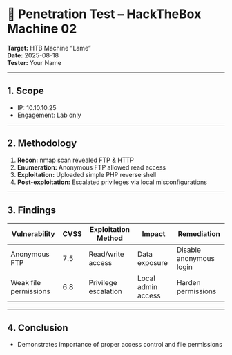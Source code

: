 # 🎯 Penetration Test – HackTheBox Machine 02

**Target:** HTB Machine “Lame”  
**Date:** 2025-08-18  
**Tester:** Your Name  

---

## 1. Scope
- IP: 10.10.10.25  
- Engagement: Lab only  

---

## 2. Methodology
1. **Recon:** nmap scan revealed FTP & HTTP  
2. **Enumeration:** Anonymous FTP allowed read access  
3. **Exploitation:** Uploaded simple PHP reverse shell  
4. **Post-exploitation:** Escalated privileges via local misconfigurations  

---

## 3. Findings
| Vulnerability | CVSS | Exploitation Method | Impact | Remediation |
|---------------|------|------------------|--------|------------|
| Anonymous FTP | 7.5 | Read/write access | Data exposure | Disable anonymous login |
| Weak file permissions | 6.8 | Privilege escalation | Local admin access | Harden permissions |

---

## 4. Conclusion
- Demonstrates importance of proper access control and file permissions
